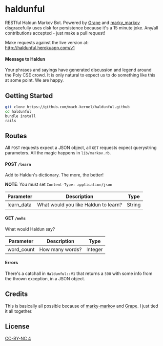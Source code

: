 # haldunful
RESTful Haldun Markov Bot. Powered by [Grape](https://github.com/zolrath/marky_markov) and [marky_markov](https://github.com/zolrath/marky_markov) disgracefully uses disk for persistence because it's a 15 minute joke. Any/all contributions accepted - just make a pull request!

Make requests against the live version at: http://haldunful.herokuapp.com/v1

#### Message to Haldun
Your phrases and sayings have generated discussion and legend around the Poly CSE crowd. It is only natural to expect us to do something like this at some point. We are happy.

## Getting Started
```bash
git clone https://github.com/mach-kernel/haldunful.github
cd haldunful 
bundle install
rails
```

## Routes

All `POST` requests expect a JSON object, all `GET` requests expect querystring parameters. All the magic happens in `lib/markov.rb`.

#### POST `/learn`
Add to Haldun's dictionary. The more, the better! 

**NOTE**: You must set `Content-Type: application/json`

| Parameter  | Description                          | Type   |
|------------|--------------------------------------|--------|
| learn_data | What would you like Haldun to learn? | String |

#### GET `/wwhs`
What would Haldun say?

| Parameter  | Description                          | Type   |
|------------|--------------------------------------|--------|
| word_count | How many words? | Integer |

#### Errors

There's a catchall in `Haldunful::V1` that returns a `500` with some info from the thrown exception, in a JSON object.

## Credits
This is basically all possible because of [marky-markov](https://github.com/zolrath/marky_markov) and [Grape](https://github.com/zolrath/marky_markov). I just tied it all together.

## License
[CC-BY-NC 4](http://creativecommons.org/licenses/by-nc/4.0/)
